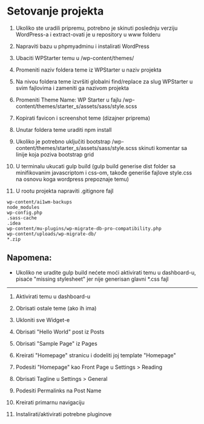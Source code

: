 # Setovanje projekta

1. Ukoliko ste uradili pripremu, potrebno je skinuti poslednju verziju WordPress-a i extract-ovati je u repository u www folderu

2. Napraviti bazu u phpmyadminu i instalirati WordPress

3. Ubaciti WPStarter temu u /wp-content/themes/

4. Promeniti naziv foldera teme iz WPStarter u naziv projekta

5. Na nivou foldera teme izvršiti globalni find/replace za slug WPStarter u svim fajlovima i zameniti ga nazivom projekta

6. Promeniti Theme Name: WP Starter u fajlu /wp-content/themes/starter_s/assets/sass/style.scss

7. Kopirati favicon i screenshot teme (dizajner priprema)

8. Unutar foldera teme uraditi npm install

9. Ukoliko je potrebno uključiti bootstrap /wp-content/themes/starter_s/assets/sass/style.scss skinuti komentar sa linije koja poziva bootstrap grid

10. U terminalu ukucati gulp build (gulp build generise dist folder sa minifikovanim javascriptom i css-om, takođe generiše fajlove style.css na osnovu koga wordpress prepoznaje temu)

11. U rootu projekta napraviti .gitignore fajl

```
wp-content/ai1wm-backups
node_modules
wp-config.php
.sass-cache
.idea
wp-content/mu-plugins/wp-migrate-db-pro-compatibility.php
wp-content/uploads/wp-migrate-db/
*.zip
```

## Napomena:
- Ukoliko ne uradite gulp build nećete moći aktivirati temu u dashboard-u, pisaće "missing stylesheet" jer nije generisan glavni *.css fajl

<hr>

1. Aktivirati temu u dashboard-u

2. Obrisati ostale teme (ako ih ima)

3. Ukloniti sve Widget-e

4. Obrisati "Hello World" post iz Posts

5. Obrisati "Sample Page" iz Pages

6. Kreirati "Homepage" stranicu i dodeliti joj template "Homepage"

7. Podesiti "Homepage" kao Front Page u Settings > Reading

8. Obrisati Tagline u Settings > General

9. Podesiti Permalinks na Post Name

10. Kreirati primarnu navigaciju

11. Instalirati/aktivirati potrebne pluginove
